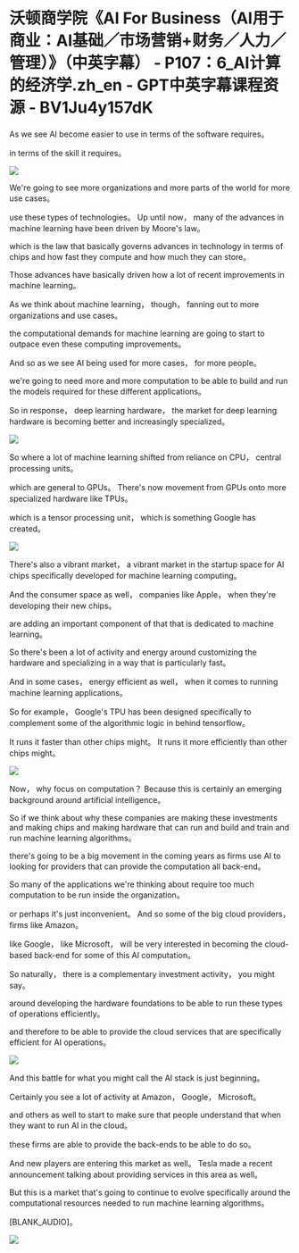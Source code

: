 # 沃顿商学院《AI For Business（AI用于商业：AI基础／市场营销+财务／人力／管理）》（中英字幕） - P107：6_AI计算的经济学.zh_en - GPT中英字幕课程资源 - BV1Ju4y157dK

 As we see AI become easier to use in terms of the software requires。

 in terms of the skill it requires。

![](img/1663713e03dfd212e98dd650441ca836_1.png)

 We're going to see more organizations and more parts of the world for more use cases。

 use these types of technologies。 Up until now， many of the advances in machine learning have been driven by Moore's law。

 which is the law that basically governs advances in technology in terms of chips and how fast they compute and how much they can store。

 Those advances have basically driven how a lot of recent improvements in machine learning。

 As we think about machine learning， though， fanning out to more organizations and use cases。

 the computational demands for machine learning are going to start to outpace even these computing improvements。

 And so as we see AI being used for more cases， for more people。

 we're going to need more and more computation to be able to build and run the models required for these different applications。

 So in response， deep learning hardware， the market for deep learning hardware is becoming better and increasingly specialized。



![](img/1663713e03dfd212e98dd650441ca836_3.png)

 So where a lot of machine learning shifted from reliance on CPU， central processing units。

 which are general to GPUs。 There's now movement from GPUs onto more specialized hardware like TPUs。

 which is a tensor processing unit， which is something Google has created。



![](img/1663713e03dfd212e98dd650441ca836_5.png)

 There's also a vibrant market， a vibrant market in the startup space for AI chips specifically developed for machine learning computing。

 And the consumer space as well， companies like Apple， when they're developing their new chips。

 are adding an important component of that that is dedicated to machine learning。

 So there's been a lot of activity and energy around customizing the hardware and specializing in a way that is particularly fast。

 And in some cases， energy efficient as well， when it comes to running machine learning applications。

 So for example， Google's TPU has been designed specifically to complement some of the algorithmic logic in behind tensorflow。

 It runs it faster than other chips might。 It runs it more efficiently than other chips might。



![](img/1663713e03dfd212e98dd650441ca836_7.png)

 Now， why focus on computation？ Because this is certainly an emerging background around artificial intelligence。

 So if we think about why these companies are making these investments and making chips and making hardware that can run and build and train and run machine learning algorithms。

 there's going to be a big movement in the coming years as firms use AI to looking for providers that can provide the computation all back-end。

 So many of the applications we're thinking about require too much computation to be run inside the organization。

 or perhaps it's just inconvenient。 And so some of the big cloud providers， firms like Amazon。

 like Google， like Microsoft， will be very interested in becoming the cloud-based back-end for some of this AI computation。

 So naturally， there is a complementary investment activity， you might say。

 around developing the hardware foundations to be able to run these types of operations efficiently。

 and therefore to be able to provide the cloud services that are specifically efficient for AI operations。



![](img/1663713e03dfd212e98dd650441ca836_9.png)

 And this battle for what you might call the AI stack is just beginning。

 Certainly you see a lot of activity at Amazon， Google， Microsoft。

 and others as well to start to make sure that people understand that when they want to run AI in the cloud。

 these firms are able to provide the back-ends to be able to do so。

 And new players are entering this market as well。 Tesla made a recent announcement talking about providing services in this area as well。

 But this is a market that's going to continue to evolve specifically around the computational resources needed to run machine learning algorithms。

 [BLANK_AUDIO]。

![](img/1663713e03dfd212e98dd650441ca836_11.png)